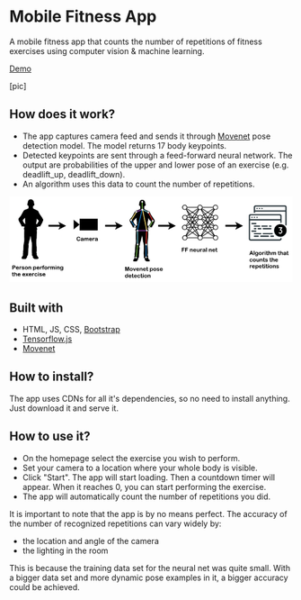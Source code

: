 # Mobile Fitness App

A mobile fitness app that counts the number of repetitions of fitness exercises using computer vision & machine learning.

[Demo](https://joe9154.github.io/FitnessApp2/)

[pic]

## How does it work?

- The app captures camera feed and sends it through [Movenet](https://www.tensorflow.org/hub/tutorials/movenet) pose detection model. The model returns 17 body keypoints.
- Detected keypoints are sent through a feed-forward neural network. The output are probabilities of the upper and lower pose of an exercise (e.g. deadlift_up, deadlift_down).
- An algorithm uses this data to count the number of repetitions.

![diagram](/readme_resources/diagram_eng.png)

## Built with

- HTML, JS, CSS, [Bootstrap](https://getbootstrap.com/)
- [Tensorflow.js](https://www.tensorflow.org/js)
- [Movenet](https://www.tensorflow.org/hub/tutorials/movenet)

## How to install?

The app uses CDNs for all it's dependencies, so no need to install anything. Just download it and serve it.

## How to use it?

- On the homepage select the exercise you wish to perform.
- Set your camera to a location where your whole body is visible.
- Click "Start". The app will start loading. Then a countdown timer will appear. When it reaches 0, you can start performing the exercise.
- The app will automatically count the number of repetitions you did.

It is important to note that the app is by no means perfect. The accuracy of the number of recognized repetitions can vary widely by:
- the location and angle of the camera
- the lighting in the room

This is because the training data set for the neural net was quite small. With a bigger data set and more dynamic pose examples in it, a bigger accuracy could be achieved.

